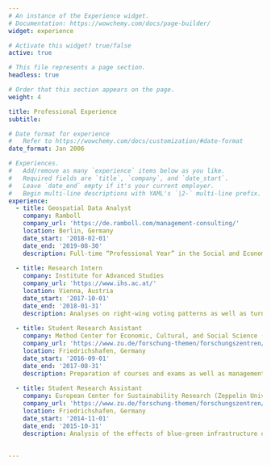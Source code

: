 ```yaml
---
# An instance of the Experience widget.
# Documentation: https://wowchemy.com/docs/page-builder/
widget: experience

# Activate this widget? true/false
active: true

# This file represents a page section.
headless: true

# Order that this section appears on the page.
weight: 4

title: Professional Experience
subtitle:

# Date format for experience
#   Refer to https://wowchemy.com/docs/customization/#date-format
date_format: Jan 2006

# Experiences.
#   Add/remove as many `experience` items below as you like.
#   Required fields are `title`, `company`, and `date_start`.
#   Leave `date_end` empty if it's your current employer.
#   Begin multi-line descriptions with YAML's `|2-` multi-line prefix.
experience:
  - title: Geospatial Data Analyst
    company: Ramboll
    company_url: 'https://de.ramboll.com/management-consulting/'
    location: Berlin, Germany
    date_start: '2018-02-01'
    date_end: '2019-08-30'
    description: Full-time “Professional Year” in the Social and Economic Impact Unit. Conceptualizing and performing impact evaluations of political subsidy programs and strategies with a special focus on geospatial methods. Starting position as “Junior Analyst”, promotion to “Geospatial Data Analyst” in December 2018. 
        
  - title: Research Intern
    company: Institute for Advanced Studies
    company_url: 'https://www.ihs.ac.at/'
    location: Vienna, Austria
    date_start: '2017-10-01'
    date_end: '2018-01-31'
    description: Analyses on right-wing voting patterns as well as turnout analysis of the Austrian federal elections in 2017 based on electoral geography methods such as geographical-weighted- and ecological-regressions.
    
  - title: Student Research Assistant
    company: Method Center for Economic, Cultural, and Social Science (Zeppelin University)
    company_url: 'https://www.zu.de/forschung-themen/forschungszentren/methoden/index.php/'
    location: Friedrichshafen, Germany
    date_start: '2016-09-01'
    date_end: '2017-08-31'
    description: Preparation of courses and exams as well as management of two student survey projects. Tutor for the course "Empirical social research " and "Quantitative methods with R" at B.A. and M.A. level.
    
  - title: Student Research Assistant
    company: European Center for Sustainability Research (Zeppelin University)
    company_url: 'https://www.zu.de/forschung-themen/forschungszentren/ecs/index.php/'
    location: Friedrichshafen, Germany
    date_start: '2014-11-01'
    date_end: '2015-10-31'
    description: Analysis of the effects of blue-green infrastructure on the quality of life in cities. Collecting / analyzing data and creating city profiles for an international research project.
    
    
---
```

